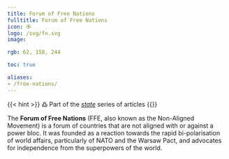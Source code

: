 ```yaml
---
title: Forum of Free Nations
fulltitle: Forum of Free Nations
icon: 🏵️
logo: /svg/fn.svg
image:

rgb: 62, 158, 244

toc: true

aliases:
- /free-nations/
---
```

{{< hint >}}
߷ Part of the *[state](/state/)* series of articles
{{</hint>}}

The **Forum of Free Nations** (FFE, also known as the Non-Aligned Movement) is a forum of countries that are not aligned with or against a power bloc. It was founded as a reaction towards the rapid bi-polarisation of world affairs, particularly of NATO and the Warsaw Pact, and advocates for independence from the superpowers of the world.


